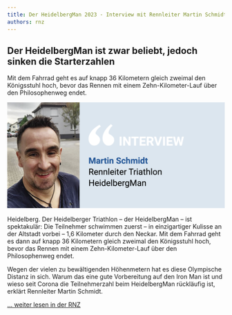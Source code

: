 ```yaml
---
title: Der HeidelbergMan 2023 - Interview mit Rennleiter Martin Schmidt
authors: rnz
---
```


## Der HeidelbergMan ist zwar beliebt, jedoch sinken die Starterzahlen

Mit dem Fahrrad geht es auf knapp 36 Kilometern gleich zweimal den Königsstuhl hoch, bevor das Rennen mit einem Zehn-Kilometer-Lauf über den Philosophenweg endet.

![Martin](./img/martin.png)

Heidelberg. Der Heidelberger Triathlon – der HeidelbergMan – ist spektakulär: Die Teilnehmer schwimmen zuerst – in einzigartiger Kulisse an der Altstadt vorbei – 1,6 Kilometer durch den Neckar. Mit dem Fahrrad geht es dann auf knapp 36 Kilometern gleich zweimal den Königsstuhl hoch, bevor das Rennen mit einem Zehn-Kilometer-Lauf über den Philosophenweg endet.

Wegen der vielen zu bewältigenden Höhenmetern hat es diese Olympische Distanz in sich. Warum das eine gute Vorbereitung auf den Iron Man ist und wieso seit Corona die Teilnehmerzahl beim HeidelbergMan rückläufig ist, erklärt Rennleiter Martin Schmidt.

[... weiter lesen in der RNZ](https://www.rnz.de/region/heidelberg_artikel,-triathlon-der-heidelbergman-ist-zwar-beliebt-jedoch-sinken-die-starterzahlen-_arid,1032402.html)